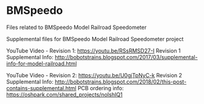 # BMSpeedo
Files related to BMSpeedo Model Railroad Speedometer

Supplemental files for BMSpeedo Model Railroad Speedometer project

YouTube Video - Revision 1:     https://youtu.be/RSsRMSD27-I
Revision 1 Supplemental Info:   http://bobotstrains.blogspot.com/2017/03/supplemental-info-for-model-railroad.html

YouTube Video - Revision 2:     https://youtu.be/U0gjTpNyC-k
Revision 2 Supplemental Info:   http://bobotstrains.blogspot.com/2018/02/this-post-contains-supplemental.html
PCB ordering info:              https://oshpark.com/shared_projects/noIshIQ1
